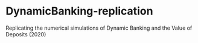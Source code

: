# DynamicBanking-replication

Replicating the numerical simulations of Dynamic Banking and the Value of Deposits (2020)  
